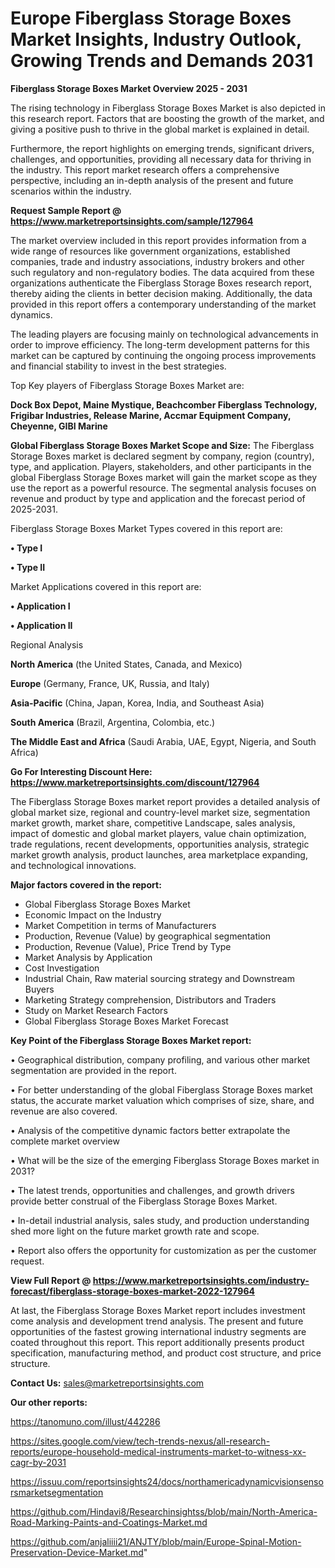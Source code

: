 # Europe Fiberglass Storage Boxes Market Insights, Industry Outlook, Growing Trends and Demands 2031

<Strong> Fiberglass Storage Boxes Market Overview 2025 - 2031</strong>

The rising technology in Fiberglass Storage Boxes Market is also depicted in this research report. Factors that are boosting the growth of the market, and giving a positive push to thrive in the global market is explained in detail.

Furthermore, the report highlights on emerging trends, significant drivers, challenges, and opportunities, providing all necessary data for thriving in the industry. This report market research offers a comprehensive perspective, including an in-depth analysis of the present and future scenarios within the industry.

<strong>Request Sample Report @ <a href=https://www.marketreportsinsights.com/sample/127964>https://www.marketreportsinsights.com/sample/127964</a></strong>

The market overview included in this report provides information from a wide range of resources like government organizations, established companies, trade and industry associations, industry brokers and other such regulatory and non-regulatory bodies. The data acquired from these organizations authenticate the Fiberglass Storage Boxes research report, thereby aiding the clients in better decision making. Additionally, the data provided in this report offers a contemporary understanding of the market dynamics.

The leading players are focusing mainly on technological advancements in order to improve efficiency. The long-term development patterns for this market can be captured by continuing the ongoing process improvements and financial stability to invest in the best strategies.

Top Key players of Fiberglass Storage Boxes Market are:

<strong>Dock Box Depot, Maine Mystique, Beachcomber Fiberglass Technology, Frigibar Industries, Release Marine, Accmar Equipment Company, Cheyenne, GIBI Marine</strong>

<strong><b>Global Fiberglass Storage Boxes Market Scope and Size:</b></strong>
The Fiberglass Storage Boxes market is declared segment by company, region (country), type, and application. Players, stakeholders, and other participants in the global Fiberglass Storage Boxes market will gain the market scope as they use the report as a powerful resource. The segmental analysis focuses on revenue and product by type and application and the forecast period of 2025-2031.

Fiberglass Storage Boxes Market Types covered in this report are:

<strong>• Type I

• Type II</strong>

Market Applications covered in this report are:

<strong>• Application I

• Application II</strong> 

Regional Analysis

<strong>North America</strong> (the United States, Canada, and Mexico)

<strong>Europe</strong> (Germany, France, UK, Russia, and Italy)

<strong>Asia-Pacific</strong> (China, Japan, Korea, India, and Southeast Asia)

<strong>South America</strong> (Brazil, Argentina, Colombia, etc.)

<strong>The Middle East and Africa</strong> (Saudi Arabia, UAE, Egypt, Nigeria, and South Africa)

<strong>Go For Interesting Discount Here: <a href=https://www.marketreportsinsights.com/discount/127964>https://www.marketreportsinsights.com/discount/127964</a></strong>

The Fiberglass Storage Boxes market report provides a detailed analysis of global market size, regional and country-level market size, segmentation market growth, market share, competitive Landscape, sales analysis, impact of domestic and global market players, value chain optimization, trade regulations, recent developments, opportunities analysis, strategic market growth analysis, product launches, area marketplace expanding, and technological innovations.

<strong><b>Major factors covered in the report:</b></strong>
<ul>
  <li>Global Fiberglass Storage Boxes Market </li>
  <li>Economic Impact on the Industry</li>
  <li>Market Competition in terms of Manufacturers</li>
  <li>Production, Revenue (Value) by geographical segmentation</li>
  <li>Production, Revenue (Value), Price Trend by Type</li>
  <li>Market Analysis by Application</li>
  <li>Cost Investigation</li>
  <li>Industrial Chain, Raw material sourcing strategy and Downstream Buyers</li>
  <li>Marketing Strategy comprehension, Distributors and Traders</li>
  <li>Study on Market Research Factors</li>
  <li>Global Fiberglass Storage Boxes Market Forecast</li>
</ul>

<strong><b>Key Point of the Fiberglass Storage Boxes Market report:</b></strong>

• Geographical distribution, company profiling, and various other market segmentation are provided in the report.

• For better understanding of the global Fiberglass Storage Boxes market status, the accurate market valuation which comprises of size, share, and revenue are also covered.

• Analysis of the competitive dynamic factors better extrapolate the complete market overview

• What will be the size of the emerging Fiberglass Storage Boxes market in 2031?

• The latest trends, opportunities and challenges, and growth drivers provide better construal of the Fiberglass Storage Boxes Market.

• In-detail industrial analysis, sales study, and production understanding shed more light on the future market growth rate and scope.

• Report also offers the opportunity for customization as per the customer request.

<strong><b>View Full Report @ <a href=https://www.marketreportsinsights.com/industry-forecast/fiberglass-storage-boxes-market-2022-127964>https://www.marketreportsinsights.com/industry-forecast/fiberglass-storage-boxes-market-2022-127964</a></b></strong>


At last, the Fiberglass Storage Boxes Market report includes investment come analysis and development trend analysis. The present and future opportunities of the fastest growing international industry segments are coated throughout this report. This report additionally presents product specification, manufacturing method, and product cost structure, and price structure.

<strong>Contact Us:</strong>
sales@marketreportsinsights.com

<strong>Our other reports:</strong>

<a href=https://tanomuno.com/illust/442286>https://tanomuno.com/illust/442286</a>

<a href=https://sites.google.com/view/tech-trends-nexus/all-research-reports/europe-household-medical-instruments-market-to-witness-xx-cagr-by-2031>https://sites.google.com/view/tech-trends-nexus/all-research-reports/europe-household-medical-instruments-market-to-witness-xx-cagr-by-2031</a>

<a href=https://issuu.com/reportsinsights24/docs/northamericadynamicvisionsensorsmarketsegmentation>https://issuu.com/reportsinsights24/docs/northamericadynamicvisionsensorsmarketsegmentation</a>

<a href=https://github.com/Hindavi8/Researchinsightss/blob/main/North-America-Road-Marking-Paints-and-Coatings-Market.md>https://github.com/Hindavi8/Researchinsightss/blob/main/North-America-Road-Marking-Paints-and-Coatings-Market.md</a>

<a href=https://github.com/anjaliiii21/ANJTY/blob/main/Europe-Spinal-Motion-Preservation-Device-Market.md>https://github.com/anjaliiii21/ANJTY/blob/main/Europe-Spinal-Motion-Preservation-Device-Market.md</a>"
